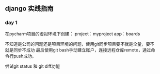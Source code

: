 ## django 实践指南
### day 1

在pycharm项目的虚拟环境下创建：
project：myproject
app：boards

不知道是公司的问题还是项目环境的问题，使用git同步项目要不就是全量，要不就是同步不成功
最后使用git bash手动建立账户，连接远程仓库remote，通过命令行push成功。

尝试git status 和 git diff功能